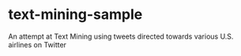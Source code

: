 # text-mining-sample
An attempt at Text Mining using tweets directed towards various U.S. airlines on Twitter

